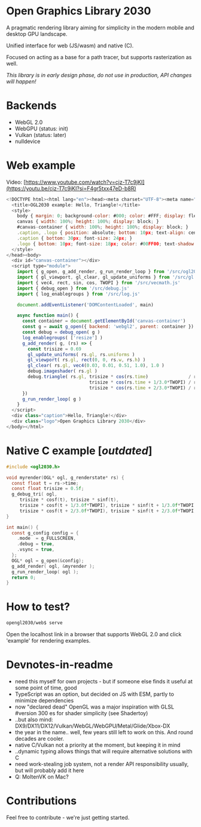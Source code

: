# Open Graphics Library 2030
<p>A pragmatic rendering library aiming for simplicity in the modern mobile and desktop GPU landscape.</p>
<p>Unified interface for web (JS/wasm) and native (C).</p>
<p>Focused on acting as a base for a path tracer, but supports rasterization as well.</p>

*This library is in early design phase, do not use in production, API changes *will* happen!*

# Backends
* WebGL 2.0
* WebGPU (status: init)
* Vulkan (status: later)
* nulldevice

# Web example
Video: [https://www.youtube.com/watch?v=cjz-T7c9jKI](https://youtu.be/cjz-T7c9jKI?si=F4gr5txx47eD-b8R)
```js
<!DOCTYPE html><html lang="en"><head><meta charset="UTF-8"><meta name="viewport" content="width=device-width, initial-scale=1.0">
  <title>OGL2030 example: Hello, Triangle!</title>
  <style>
    body { margin: 0; background-color: #000; color: #FFF; display: flex; flex-direction: column; justify-content: flex-end; align-items: center; height: 100vh; }
    canvas { width: 100%; height: 100%; display: block; }
    #canvas-container { width: 100%; height: 100%; display: block; }
    .caption, .logo { position: absolute; bottom: 10px; text-align: center; width: 100%; font-family:'Franklin Gothic Medium', 'Arial Narrow', Arial, sans-serif; }
    .caption { bottom: 30px; font-size: 24px; }
    .logo { bottom: 10px; font-size: 18px; color: #00FF00; text-shadow: 0 0 4px #00A000, 0 0 16px #00A000 }
  </style>
</head><body>
  <div id="canvas-container"></div>
  <script type="module">
    import { g_open, g_add_render, g_run_render_loop } from '/src/ogl2030.js';
    import { gl_viewport, gl_clear, gl_update_uniforms } from '/src/gl.js'
    import { vec4, rect, sin, cos, TWOPI } from '/src/vecmath.js'
    import { debug_open } from '/src/debug.js'
    import { log_enablegroups } from '/src/log.js'

    document.addEventListener('DOMContentLoaded', main)

    async function main() {
      const container = document.getElementById('canvas-container')
      const g = await g_open({ backend: 'webgl2', parent: container })
      const debug = debug_open( g )
      log_enablegroups( ['resize'] )
      g_add_render( g, (rs) => {
        const trisize = 0.69
        gl_update_uniforms( rs.gl, rs.uniforms )
        gl_viewport( rs.gl, rect(0, 0, rs.w, rs.h) )
        gl_clear( rs.gl, vec4(0.03, 0.01, 0.51, 1.0), 1.0 )
        debug.imageshader( rs.gl )
        debug.triangle( rs.gl, trisize * cos(rs.time)               / rs.aspect, trisize * sin(rs.time),
                               trisize * cos(rs.time + 1/3.0*TWOPI) / rs.aspect, trisize * sin(rs.time + 1/3.0*TWOPI),
                               trisize * cos(rs.time + 2/3.0*TWOPI) / rs.aspect, trisize * sin(rs.time + 2/3.0*TWOPI) )
      })
      g_run_render_loop( g )
    }
  </script>
  <div class="caption">Hello, Triangle!</div>
  <div class="logo">Open Graphics Library 2030</div>
</body></html>
```

# Native C example [_outdated_]
```c
#include <ogl2030.h>

void myrender(OGL* ogl, g_renderstate* rs) {
  const float t = rs->time;
  const float trisize = 0.5f;
  g_debug_tri( ogl,
     trisize * cosf(t), trisize * sinf(t),
     trisize * cosf(t + 1/3.0f*TWOPI), trisize * sinf(t + 1/3.0f*TWOPI),
     trisize * cosf(t + 2/3.0f*TWOPI), trisize * sinf(t + 2/3.0f*TWOPI) );
}

int main() {
  const g_config config = {
    .mode  = g_FULLSCREEN,
    .debug = true,
    .vsync = true,
  };
  OGL* ogl = g_open(&config);
  g_add_render( ogl, &myrender );
  g_run_render_loop( ogl );
  return 0;
}
```

# How to test?

```bash
opengl2030/web$ serve
```
Open the localhost link in a browser that supports WebGL 2.0 and click 'example' for rendering examples.

# Devnotes-in-readme
- need this myself for own projects - but if someone else finds it useful at some point of time, good
- TypeScript was an option, but decided on JS with ESM, partly to minimize dependencies
- now "declared dead" OpenGL was a major inspiration with GLSL #version 300 es for shader simplicity (see Shadertoy)
- ..but also mind: DX9/DX11/DX12/Vulkan/WebGL/WebGPU/Metal/Glide/Xbox-DX
- the year in the name.. well, few years still left to work on this. And round decades are cooler.
- native C/Vulkan not a priority at the moment, but keeping it in mind
- ..dynamic typing allows things that will require alternative solutions with C
- need work-stealing job system, not a render API responsibility usually, but will probably add it here
- Q: MoltenVK on Mac?

# Contributions
Feel free to contribute - we're just getting started.
